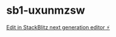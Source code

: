 # sb1-uxunmzsw

[Edit in StackBlitz next generation editor ⚡️](https://stackblitz.com/~/github.com/redroom404/sb1-uxunmzsw)